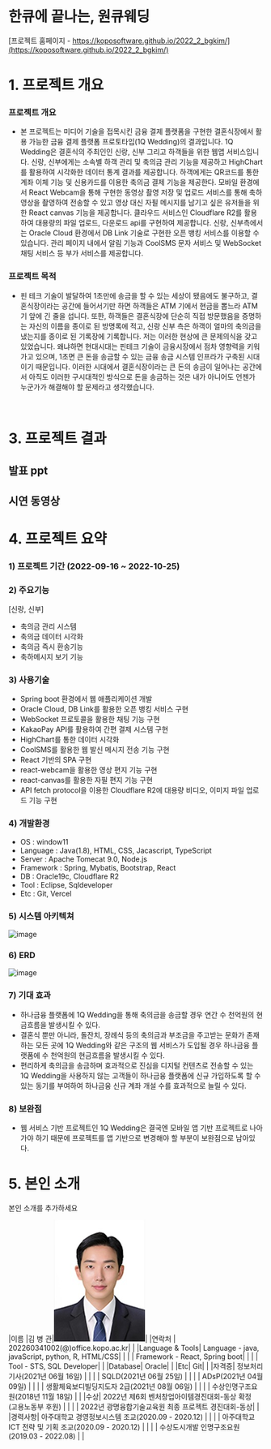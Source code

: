 # 한큐에 끝나는, 원큐웨딩

[프로젝트 홈페이지 - https://koposoftware.github.io/2022_2_bgkim/](https://koposoftware.github.io/2022_2_bgkim/)

# 1. 프로젝트 개요

### 프로젝트 개요
* 본 프로젝트는 미디어 기술을 접목시킨 금융 결제 플랫폼을 구현한 결혼식장에서 활용 가능한 금융 결제 플랫폼 프로토타입(1Q Wedding)의 결과입니다. 
1Q Wedding은 결혼식의 주최인인 신랑, 신부 그리고 하객들을 위한 웹앱 서비스입니다. 
신랑, 신부에게는 소속별 하객 관리 및 축의금 관리 기능을 제공하고 HighChart를 활용하여 시각화한 데이터 통계 결과를 제공합니다. 
하객에게는 QR코드를 통한 계좌 이체 기능 및 신용카드를 이용한 축의금 결제 기능을 제공한다. 모바일 환경에서 React Webcam을 통해 구현한 동영상 촬영 저장 및 업로드 서비스를 통해 축하 영상을 촬영하여 전송할 수 있고 영상 대신 자필 메시지를 남기고 싶은 유저들을 위한 React canvas 기능을 제공합니다.
클라우드 서비스인 Cloudflare R2를 활용하여 대용량의 파일 업로드, 다운로드 api를 구현하여 제공합니다. 신랑, 신부측에서는 Oracle Cloud 환경에서 DB Link 기술로 구현한 오픈 뱅킹 서비스를 이용할 수 있습니다. 
관리 페이지 내에서 알림 기능과 CoolSMS 문자 서비스 및 WebSocket 채팅 서비스 등 부가 서비스를 제공합니다.


### 프로젝트 목적
* 핀 테크 기술이 발달하여 1초만에 송금을 할 수 있는 세상이 됐음에도 불구하고, 결혼식장이라는 공간에 들어서기만 하면 하객들은 ATM 기에서 현금을 뽑느라 ATM기 앞에 긴 줄을 섭니다.
또한, 하객들은 결혼식장에 단순히 직접 방문했음을 증명하는 자신의 이름을 종이로 된 방명록에 적고, 신랑 신부 측은 하객이 얼마의 축의금을 냈는지를 종이로 된 기록장에 기록합니다.
저는 이러한 현상에 큰 문제의식을 갖고 있었습니다. 왜냐하면 현대시대는 핀테크 기술이 금융시장에서 점차 영향력을 키워가고 있으며, 1초면 큰 돈을 송금할 수 있는 금융 송금 시스템 인프라가 구축된 시대이기 때문입니다. 이러한 시대에서 결혼식장이라는 큰 돈의 송금이 일어나는 공간에서 아직도 이러한 구시대적인 방식으로 돈을 송금하는 것은 내가 아니어도 언젠가 누군가가 해결해야 할 문제라고 생각했습니다. 


<br>

# 3. 프로젝트 결과


## 발표 ppt 


## 시연 동영상 


# 4. 프로젝트 요약
### 1) 프로젝트 기간 (2022-09-16 ~ 2022-10-25)


### 2) 주요기능
[신랑, 신부]
- 축의금 관리 시스템
- 축의금 데이터 시각화
- 축의금 즉시 환송기능
- 축하메시지 보기 기능


### 3) 사용기술
 - Spring boot 환경에서 웹 애플리케이션 개발
 - Oracle Cloud, DB Link를 활용한 오픈 뱅킹 서비스 구현
 - WebSocket 프로토콜을 활용한 채팅 기능 구현
 - KakaoPay API를 활용하여 간편 결제 시스템 구현
 - HighChart를 통한 데이터 시각화
 - CoolSMS를 활용한 웹 발신 메시지 전송 기능 구현
 - React 기반의 SPA 구현
 - react-webcam을 활용한 영상 편지 기능 구현
 - react-canvas를 활용한 자필 편지 기능 구현
 - API fetch protocol을 이용한 Cloudflare R2에 대용량 비디오, 이미지 파일 업로드 기능 구현


### 4) 개발환경
* OS : window11
* Language : Java(1.8), HTML, CSS, Jacascript, TypeScript
* Server : Apache Tomecat 9.0, Node.js
* Framework : Spring, Mybatis, Bootstrap, React
* DB : Oracle19c, Cloudflare R2
* Tool : Eclipse, Sqldeveloper
* Etc : Git, Vercel


### 5) 시스템 아키텍쳐
<img width="303" alt="image" src="https://user-images.githubusercontent.com/52727682/197578507-5d1e8953-44f4-455a-b042-f58558829396.png">


### 6) ERD
<img width="303" alt="image" src="https://user-images.githubusercontent.com/52727682/197578577-6dd10886-d1f4-4db7-9234-217249850f3a.png">


### 7) 기대 효과
-	하나금융 플랫폼에 1Q Wedding을 통해 축의금을 송금할 경우 연간 수 천억원의 현금흐름을 발생시킬 수 있다.
-	결혼식 뿐만 아니라, 돌잔치, 장례식 등의 축의금과 부조금을 주고받는 문화가 존재하는 모든 곳에 1Q Wedding와 같은 구조의 웹 서비스가 도입될 경우 하나금융 플랫폼에 수 천억원의 현금흐름을 발생시킬 수 있다.
-	편리하게 축의금을 송금하며 효과적으로 진심을 디지털 컨텐츠로 전송할 수 있는 1Q Wedding을 사용하지 않는 고객들이 하나금융 플랫폼에 신규 가입하도록 할 수 있는 동기를 부여하여 하나금융 신규 계좌 개설 수를 효과적으로 늘릴 수 있다.


### 8) 보완점
-	웹 서비스 기반 프로젝트인 1Q Wedding은 결국엔 모바일 앱 기반 프로젝트로 나아가야 하기 때문에 프로젝트를 앱 기반으로 변경해야 할 부분이 보완점으로 남아있다.



# 5. 본인 소개

본인 소개를 추가하세요

|이름 |김 병 관|![profile](/assets/profile.jpg)|
|연락처 | 202260341002(@)office.kopo.ac.kr| |
|Language & Tools| Language - java, javaScript, python, R, HTML/CSS| |
| | Framework - React, Spring boot| |
| | Tool - STS, SQL Developer| |
|Database| Oracle| |
|Etc| Git| |
|자격증| 정보처리기사(2021년 06월 16일) | |
| | SQLD(2021년 06월 25일) | |
| | ADsP(2021년 04월 09일) | |
| | 생활체육보디빌딩지도자 2급(2021년 08월 06일) | |
| | 수상인명구조요원(2018년 11월 18일) | |
|수상| 2022년 제6회 벤처창업아이템경진대회-동상 확정<br>(고용노동부 후원)  | |
| | 2022년 광명융합기술교육원 최종 프로젝트 경진대회-동상| |
|경력사항|  아주대학교 경영정보시스템 조교(2020.09 - 2020.12) | |
| |  아주대학교 ICT 전략 및 기획 조교(2020.09 - 2020.12) | |
| |  수상도시개발 인명구조요원(2019.03 - 2022.08) | |

